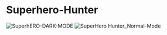 # Superhero-Hunter



![SuperhERO-DARK-MODE](https://user-images.githubusercontent.com/94515205/227783421-22a85697-e7ca-4755-8b2a-6d1121705529.png)
![SuperHero Hunter_Normal-Mode](https://user-images.githubusercontent.com/94515205/227783437-f0217bad-d75f-43a3-a613-de6087474acc.png)
